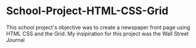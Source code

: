 # School-Project-HTML-CSS-Grid

This school project's objective was to create a newspaper front page using HTML CSS and the Grid. 
My insipiration for this project was the Wall Street Journal
